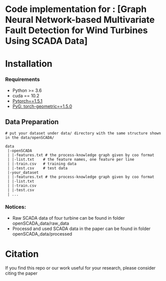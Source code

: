 # Code implementation for : [Graph Neural Network-based Multivariate Fault Detection for Wind Turbines Using SCADA Data]


# Installation
### Requirements
* Python >= 3.6
* cuda == 10.2
* [Pytorch==1.5.1](https://pytorch.org/)
* [PyG: torch-geometric==1.5.0](https://pytorch-geometric.readthedocs.io/en/latest/notes/installation.html)


## Data Preparation
```
# put your dataset under data/ directory with the same structure shown in the data/openSCADA/

data
 |-openSCADA
 | |-features.txt # the process-knowledge graph given by coo format
 | |-list.txt    # the feature names, one feature per line
 | |-train.csv   # training data
 | |-test.csv    # test data
 |-your_dataset
 | |-features.txt # the process-knowledge graph given by coo format
 | |-list.txt
 | |-train.csv
 | |-test.csv
 | ...

```

### Notices:
* Raw SCADA data of four turbine can be found in folder openSCADA_data/raw_data
* Processd and used SCADA data in the paper can be found in folder openSCADA_data/processed


# Citation
If you find this repo or our work useful for your research, please consider citing the paper

